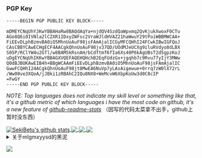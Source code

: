 ### PGP Key

```
-----BEGIN PGP PUBLIC KEY BLOCK-----

mDMEYCNqUhYJKwYBBAHaRw8BAQdAqYa+njdQV4SzdQaWpxmq2QvKjukXwoxF0CTu
AGo8Q6i0IVNla2lCZXR1IDxyZWFsc2VraWJldHVAZ21haWwuY29tPoiWBBMWCAA+
FiEEvDLphBzmvBA0iO5MhnUoAuF98jsFAmAjalICGyMFCQHhI24FCwkIBwIGFQoJ
CAsCBBYCAwECHgECF4AACgkQhnUoAuF98jv37QD/UOdMJeUCXg9iluRVdyo8dLBX
S05P/RClYW4u2GTl/w8BAMSkRsnAH/bCdftmf6fIa6Xs40P6kAgUBsT2d5gpzKoJ
uDgEYCNqUhIKKwYBBAGXVQEFAQEHQHchB2EqFUdzGx+jgqhb7c9Rvu77yIjY3MWw
Q0dBJBUKAwEIB4h+BBgWCAAmFiEEvDLphBzmvBA0iO5MhnUoAuF98jsFAmAjalIC
GwwFCQHhI24ACgkQhnUoAuF98jt8MwEA6NuVp7yLAsAigewue+0rrq7zW0lX72rL
/Ww00ve3XQoA/jJBki1zRBAhC2IQu8NX8+WeMcvW6XbpKoUw3d0C8cIP
=FwGY
-----END PGP PUBLIC KEY BLOCK-----
```

*NOTE: Top languages does not indicate my skill level or something like that, it's a github metric of which languages i have the most code on github, it's a new feature of [github-readme-stats](https://github.com/anuraghazra/github-readme-stats)* （因写的代码太菜拿不出手，github上暂时没东西）

<a href="https://sekibetu.github.io/">
  <img align="center" src="https://github-readme-stats.vercel.app/api?username=SekiBetu&show_icons=true&include_all_commits=true&count_private=true&theme=material-palenight" alt="SekiBetu's github stats" />
</a>

<a href="https://sekibetu.github.io/">
  <img align="center" src="https://github-readme-stats.vercel.app/api/top-langs/?username=SekiBetu&layout=compact&theme=material-palenight" /> 
</a>

<a href="https://github.com/ryanhanwu/How-To-Ask-Questions-The-Smart-Way">
  <img align="center" src="https://github-readme-stats.anuraghazra1.vercel.app/api/pin/?username=ryanhanwu&repo=How-To-Ask-Questions-The-Smart-Way&theme=material-palenight" />
</a>

<a href="https://github.com/StylishThemes/GitHub-Dark">
  <img align="center" src="https://github-readme-stats.vercel.app/api/pin/?username=StylishThemes&repo=GitHub-Dark&theme=material-palenight" />
</a>     

<details>
  <summary>关于mlgmxyysd的黑泥</summary>
  
```
When you can't fix the bug, fix the person who gave you the advice. 
                                                            ——mlgmxyysd
```
https://github.com/ElderDrivers/EdXposed/issues/837
![image](https://user-images.githubusercontent.com/38283893/113414692-32e16b00-93f0-11eb-91fa-b93368c81617.png)
</details>

![](https://komarev.com/ghpvc/?username=SekiBetu)
